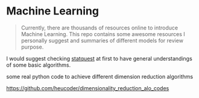 # Machine Learning

> Currently, there are thousands of resources online to introduce Machine Learning. This repo contains some awesome resources I personally suggest and summaries of different models for review purpose.



I would suggest checking [statquest](https://statquest.org/video-index/) at first to have general understandings of some basic algorithms.



some real python code to achieve different dimension reduction algorithms

https://github.com/heucoder/dimensionality_reduction_alo_codes

